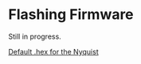 # Flashing Firmware

Still in progress.

[Default .hex for the Nyquist](/assets/nyquist_rev1_default.hex)



